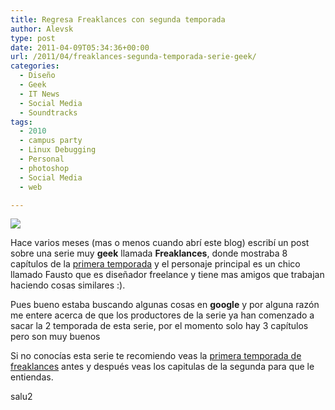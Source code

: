 ```yaml
---
title: Regresa Freaklances con segunda temporada
author: Alevsk
type: post
date: 2011-04-09T05:34:36+00:00
url: /2011/04/freaklances-segunda-temporada-serie-geek/
categories:
  - Diseño
  - Geek
  - IT News
  - Social Media
  - Soundtracks
tags:
  - 2010
  - campus party
  - Linux Debugging
  - Personal
  - photoshop
  - Social Media
  - web

---
```

[![](/images/freaklances-laserie.jpg)](http://www.alevsk.com/2011/04/freaklances-segunda-temporada-serie-geek/freaklances-laserie/)

Hace varios meses (mas o menos cuando abrí este blog) escribí un post sobre una serie muy **geek** llamada **Freaklances**, donde mostraba 8 capítulos de la [primera temporada][1] y el personaje principal es un chico llamado Fausto que es diseñador freelance y tiene mas amigos que trabajan haciendo cosas similares :).

Pues bueno estaba buscando algunas cosas en **google** y por alguna razón me entere acerca de que los productores de la serie ya han comenzado a sacar la 2 temporada de esta serie, por el momento solo hay 3 capítulos pero son muy buenos

Si no conocías esta serie te recomiendo veas la [primera temporada de freaklances][1] antes y después veas los capitulas de la segunda para que le entiendas.

<p style="text-align: center;">
</p>
<p style="text-align: center;">
</p>
<p style="text-align: center;">
</p>
<p style="text-align: center;">
</p>

salu2

 [1]: http://www.alevsk.com/2010/08/freaklances-geek-serie-tecnologia/